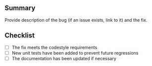 ## Summary

Provide description of the bug (if an issue exists, link to it) and the fix.

## Checklist

- [ ] The fix meets the codestyle requirements
- [ ] New unit tests have been added to prevent future regressions
- [ ] The documentation has been updated if necessary
